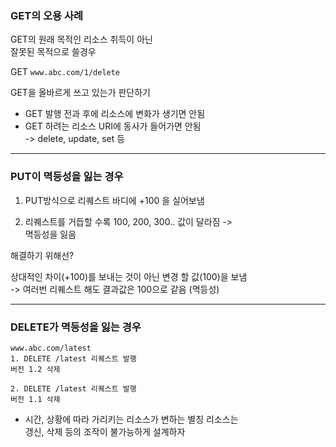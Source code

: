### GET의 오용 사례

GET의 원래 목적인 리소스 취득이 아닌  
잘못된 목적으로 쓸경우  

GET `www.abc.com/1/delete` 

GET을 올바르게 쓰고 있는가 판단하기
- GET 발행 전과 후에 리소스에 변화가 생기면 안됨
- GET 하려는 리소스 URI에 동사가 들어가면 안됨  
-> delete, update, set 등

***

### PUT이 멱등성을 잃는 경우

1. PUT방식으로 리퀘스트 바디에 +100 을 실어보냄

2. 리퀘스트를 거듭할 수록
100, 200, 300.. 값이 달라짐 ->  
멱등성을 잃음

해결하기 위해선?

상대적인 차이(+100)를 보내는 것이 아닌 변경 할 값(100)을 보냄  
-> 여러번 리퀘스트 해도 결과값은 100으로 같음 (멱등성)

***

### DELETE가 멱등성을 잃는 경우
```
www.abc.com/latest
1. DELETE /latest 리퀘스트 발행
버전 1.2 삭제

2. DELETE /latest 리퀘스트 발행
버전 1.1 삭제
```

* 시간, 상황에 따라 가리키는 리소스가 변하는 별칭 리소스는   
갱신, 삭제 등의 조작이 불가능하게 설계하자
